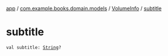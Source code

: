 [app](../../index.md) / [com.example.books.domain.models](../index.md) / [VolumeInfo](index.md) / [subtitle](./subtitle.md)

# subtitle

`val subtitle: `[`String`](https://kotlinlang.org/api/latest/jvm/stdlib/kotlin/-string/index.html)`?`